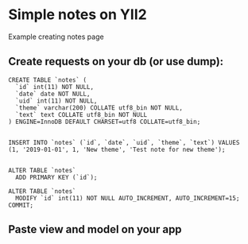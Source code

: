 # Simple notes on YII2
Example creating notes page

## Create requests on your db (or use dump): ##
```
CREATE TABLE `notes` (
  `id` int(11) NOT NULL,
  `date` date NOT NULL,
  `uid` int(11) NOT NULL,
  `theme` varchar(200) COLLATE utf8_bin NOT NULL,
  `text` text COLLATE utf8_bin NOT NULL
) ENGINE=InnoDB DEFAULT CHARSET=utf8 COLLATE=utf8_bin;


INSERT INTO `notes` (`id`, `date`, `uid`, `theme`, `text`) VALUES
(1, '2019-01-01', 1, 'New theme', 'Test note for new theme');


ALTER TABLE `notes`
  ADD PRIMARY KEY (`id`);

ALTER TABLE `notes`
  MODIFY `id` int(11) NOT NULL AUTO_INCREMENT, AUTO_INCREMENT=15;
COMMIT;
```

## Paste view and model on your app
